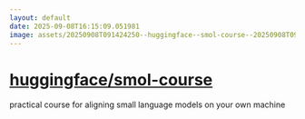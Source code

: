 ```yaml
---
layout: default
date: 2025-09-08T16:15:09.051981
image: assets/20250908T091424250--huggingface--smol-course--20250908T093537731--cropped.png
---
```


# [huggingface/smol-course](https://github.com/huggingface/smol-course)

practical course for aligning small language models on your own machine
